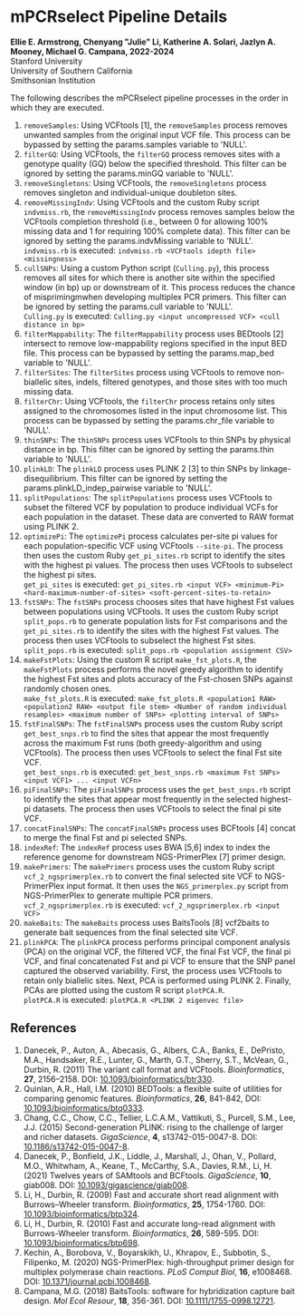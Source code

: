# mPCRselect Pipeline Details  

__Ellie E. Armstrong, Chenyang "Julie" Li, Katherine A. Solari, Jazlyn A. Mooney, Michael G. Campana, 2022-2024__  
Stanford University  
University of Southern California  
Smithsonian Institution  

The following describes the mPCRselect pipeline processes in the order in which they are executed.  

1. `removeSamples`: Using VCFtools [1], the `removeSamples` process removes unwanted samples from the original input VCF file. This process can be bypassed by setting the params.samples variable to 'NULL'.  
2. `filterGQ`: Using VCFtools, the `filterGQ` process removes sites with a genotype quality (GQ) below the specified threshold. This filter can be ignored by setting the params.minGQ variable to 'NULL'.  
3. `removeSingletons`: Using VCFtools, the `removeSingletons` process removes singleton and individual-unique doubleton sites.  
4. `removeMissingIndv`: Using VCFtools and the custom Ruby script `indvmiss.rb`, the `removeMissingIndv` process removes samples below the VCFtools completion threshold (i.e., between 0 for allowing 100% missing data and 1 for requiring 100% complete data). This filter can be ignored by setting the params.indvMissing variable to 'NULL'.  
`indvmiss.rb` is executed: `indvmiss.rb <VCFtools idepth file> <missingness>`  
5. `cullSNPs`: Using a custom Python script (`Culling.py`), this process removes all sites for which there is another site within the specified window (in bp) up or downstream of it. This process reduces the chance of misprimingmwhen developing multiplex PCR primers. This filter can be ignored by setting the params.cull variable to 'NULL'.  
`Culling.py` is executed: `Culling.py <input uncompressed VCF> <cull distance in bp>`  
6. `filterMappability`: The `filterMappability` process uses BEDtools [2] intersect to remove low-mappability regions specified in the input BED file. This process can be bypassed by setting the params.map_bed variable to 'NULL'.  
7. `filterSites`: The `filterSites` process using VCFtools to remove non-biallelic sites, indels, filtered genotypes, and those sites with too much missing data.  
8. `filterChr`: Using VCFtools, the `filterChr` process retains only sites assigned to the chromosomes listed in the input chromosome list. This process can be bypassed by setting the params.chr_file variable to 'NULL'.  
9. `thinSNPs`: The `thinSNPs` process uses VCFtools to thin SNPs by physical distance in bp. This filter can be ignored by setting the params.thin variable to 'NULL'.  
10. `plinkLD`: The `plinkLD` process uses PLINK 2 [3] to thin SNPs by linkage-disequilibrium. This filter can be ignored by setting the params.plinkLD_indep_pairwise variable to 'NULL'.  
11. `splitPopulations`: The `splitPopulations` process uses VCFtools to subset the filtered VCF by population to produce individual VCFs for each population in the dataset. These data are converted to RAW format using PLINK 2.  
12. `optimizePi`: The `optimizePi` process calculates per-site pi values for each population-specific VCF using VCFtools `--site-pi`. The process then uses the custom Ruby `get_pi_sites.rb` script to identify the sites with the highest pi values. The process then uses VCFtools to subselect the highest pi sites.  
`get_pi_sites` is executed: `get_pi_sites.rb <input VCF> <minimum-Pi> <hard-maximum-number-of-sites> <soft-percent-sites-to-retain>`  
13. `fstSNPs`: The `fstSNPs` process chooses sites that have highest Fst values between populations using VCFtools. It uses the custom Ruby script `split_pops.rb` to generate population lists for Fst comparisons and the `get_pi_sites.rb` to identify the sites with the highest Fst values. The process then uses VCFtools to subselect the highest Fst sites.  
`split_pops.rb` is executed: `split_pops.rb <population assignment CSV>`  
14. `makeFstPlots`: Using the custom R script `make_fst_plots.R`, the `makeFstPlots` process performs the novel greedy algorithm to identify the highest Fst sites and plots accuracy of the Fst-chosen SNPs against randomly chosen ones.  
`make_fst_plots.R` is executed: `make_fst_plots.R <population1 RAW> <population2 RAW> <output file stem> <Number of random individual resamples> <maximum number of SNPs> <plotting interval of SNPs>`  
15. `fstFinalSNPs`: The `fstFinalSNPs` process uses the custom Ruby script `get_best_snps.rb` to find the sites that appear the most frequently across the maximum Fst runs (both greedy-algorithm and using VCFtools). The process then uses VCFtools to select the final Fst site VCF.  
`get_best_snps.rb` is executed: `get_best_snps.rb <maximum Fst SNPs> <input VCF1> ... <input VCFn>`  
16. `piFinalSNPs`: The `piFinalSNPs` process uses the `get_best_snps.rb` script to identify the sites that appear most frequently in the selected highest-pi datasets. The process then uses VCFtools to select the final pi site VCF.  
17. `concatFinalSNPs`: The `concatFinalSNPs` process uses BCFtools [4] concat to merge the final Fst and pi selected SNPs.  
18. `indexRef`: The `indexRef` process uses BWA [5,6] index to index the reference genome for downstream NGS-PrimerPlex [7] primer design.  
19. `makePrimers`: The `makePrimers` process uses the custom Ruby script `vcf_2_ngsprimerplex.rb` to convert the final selected site VCF to NGS-PrimerPlex input format. It then uses the `NGS_primerplex.py` script from NGS-PrimerPlex to generate multiple PCR primers.  
`vcf_2_ngsprimerplex.rb` is executed: `vcf_2_ngsprimerplex.rb <input VCF>`
20. `makeBaits`: The `makeBaits` process uses BaitsTools [8] vcf2baits to generate bait sequences from the final selected site VCF.  
21. `plinkPCA`: The `plinkPCA` process performs principal component analysis (PCA) on the original VCF, the filtered VCF, the final Fst VCF, the final pi VCF, and final concatenated Fst and pi VCF to ensure that the SNP panel captured the observed variability. First, the process uses VCFtools to retain only biallelic sites. Next, PCA is performed using PLINK 2. Finally, PCAs are plotted using the custom R script `plotPCA.R`.  
`plotPCA.R` is executed: `plotPCA.R <PLINK 2 eigenvec file>`  

## References  
1. Danecek, P., Auton, A., Abecasis, G., Albers, C.A., Banks, E., DePristo, M.A., Handsaker, R.E., Lunter, G., Marth, G.T., Sherry, S.T., McVean, G., Durbin, R. (2011) The variant call format and VCFtools. *Bioinformatics*, __27__, 2156–2158. DOI: [10.1093/bioinformatics/btr330](https://academic.oup.com/bioinformatics/article/27/15/2156/402296).  
2. Quinlan, A.R., Hall, I.M. (2010) BEDTools: a flexible suite of utilities for comparing genomic features. *Bioinformatics*, __26__, 841-842, DOI: [10.1093/bioinformatics/btq0333](https://academic.oup.com/bioinformatics/article/26/6/841/244688).  
3. Chang, C.C., Chow, C.C., Tellier, L.C.A.M., Vattikuti, S., Purcell, S.M., Lee, J.J. (2015) Second-generation PLINK: rising to the challenge of larger and richer datasets. *GigaScience*, __4__, s13742-015-0047-8. DOI: [10.1186/s13742-015-0047-8](https://doi.org/10.1186/s13742-015-0047-8).  
4. Danecek, P., Bonfield, J.K., Liddle, J., Marshall, J., Ohan, V., Pollard, M.O., Whitwham, A., Keane, T., McCarthy, S.A., Davies, R.M., Li, H. (2021) Twelves years of SAMtools and BCFtools. *GigaScience*, __10__, giab008. DOI: [10.1093/gigascience/giab008](https://academic.oup.com/gigascience/article/10/2/giab008/6137722).  
5. Li, H., Durbin, R. (2009) Fast and accurate short read alignment with Burrows–Wheeler transform. *Bioinformatics*, __25__, 1754-1760. DOI: [10.1093/bioinformatics/btp324](https://doi.org/10.1093/bioinformatics/btp324).  
6. Li, H., Durbin, R. (2010) Fast and accurate long-read alignment with Burrows-Wheeler transform. *Bioinformatics*, __26__, 589-595. DOI: [10.1093/bioinformatics/btp698](https://doi.org/10.1093/bioinformatics/btp698).  
7. Kechin, A., Borobova, V., Boyarskikh, U., Khrapov, E., Subbotin, S., Filipenko, M. (2020) NGS-PrimerPlex: high-throughput primer design for multiplex polymerase chain reactions. *PLoS Comput Biol*, __16__, e1008468. DOI: [10.1371/journal.pcbi.1008468](https://doi.org/10.1371/journal.pcbi.1008468).  
8. Campana, M.G. (2018) BaitsTools: software for hybridization capture bait design. *Mol Ecol Resour*, __18__, 356-361. DOI: [10.1111/1755-0998.12721](https://doi.org/10.1111/1755-0998.12721).  




